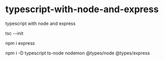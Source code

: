 # typescript-with-node-and-express

typescript with node and express

tsc --init

npm i express

npm i -D typescript ts-node nodemon @types/node @types/express
